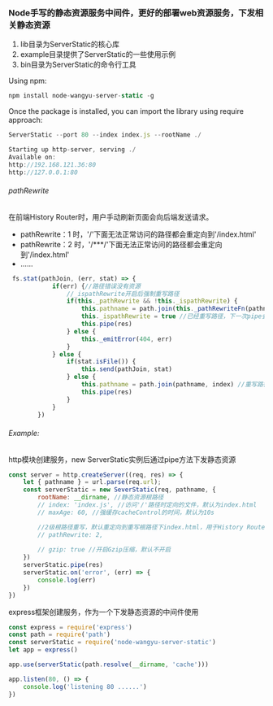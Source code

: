 ### Node手写的静态资源服务中间件，更好的部署web资源服务，下发相关静态资源
1. lib目录为ServerStatic的核心库
2. example目录提供了ServerStatic的一些使用示例
3. bin目录为ServerStatic的命令行工具

Using npm:
```javascript
npm install node-wangyu-server-static -g 
```
Once the package is installed, you can import the library using require approach:
```javascript
ServerStatic --port 80 --index index.js --rootName ./

Starting up http-server, serving ./
Available on:
http://192.168.121.36:80
http://127.0.0.1:80
```
###### pathRewrite
在前端History Router时，用户手动刷新页面会向后端发送请求。
+ pathRewrite：1 时，'/'下面无法正常访问的路径都会重定向到'/index.html'
+ pathRewrite：2 时，'/***/'下面无法正常访问的路径都会重定向到'/index.html'
+ ......
```javascript
 fs.stat(pathJoin, (err, stat) => {
            if(err) {//路径错误没有资源
                //_ispathRewrite开启后强制重写路径
                if(this._pathRewrite && !this._ispathRewrite) {
                    this.pathname = path.join(this._pathRewriteFn(pathname), index)
                    this._ispathRewrite = true //已经重写路径，下一次pipe会直接抛出错误
                    this.pipe(res)
                } else {
                    this._emitError(404, err)
                } 
            } else {
                if(stat.isFile()) {
                    this.send(pathJoin, stat)
                } else {
                    this.pathname = path.join(pathname, index) //重写路径
                    this.pipe(res)
                }        
            }
        })
```

###### Example:
http模块创建服务，new ServerStatic实例后通过pipe方法下发静态资源
```javascript
const server = http.createServer((req, res) => {
    let { pathname } = url.parse(req.url); 
    const serverStatic = new SeverStatic(req, pathname, {
        rootName: __dirname, //静态资源根路径
        // index: 'index.js', //访问'/'路径时定向的文件，默认为index.html
        // maxAge: 60, //强缓存cacheControl的时间，默认为10s

        //2级根路径重写，默认重定向到重写根路径下index.html，用于History Router下用户刷新页面后重定向到index.html
        // pathRewrite: 2, 
        
        // gzip: true //开启Gzip压缩，默认不开启
    })
    serverStatic.pipe(res)
    serverStatic.on('error', (err) => {
        console.log(err)
    })
})
```
express框架创建服务，作为一个下发静态资源的中间件使用
```javascript
const express = require('express')
const path = require('path')
const serverStatic = require('node-wangyu-server-static')
let app = express()

app.use(serverStatic(path.resolve(__dirname, 'cache')))

app.listen(80, () => {
    console.log('listening 80 ......')
})
```